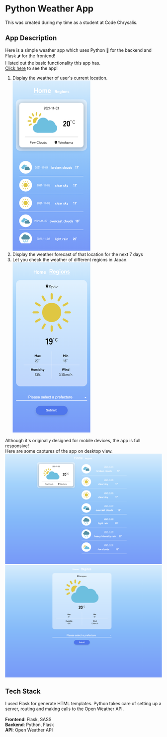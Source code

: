 # Python Weather App

This was created during my time as a student at Code Chrysalis.

## App Description

Here is a simple weather app which uses Python 🐍 for the backend and Flask 🌶 for the frontend!\
I listed out the basic functionality this app has.\
[Click here](https://weather-app-python-flask.herokuapp.com/) to see the app!

1. Display the weather of user's current location.\
   <img src="https://github.com/ShotaKarato/python-weather-app/blob/main/img-readme/img-01.png" width="250" height="547">
2. Display the weather forecast of that location for the next 7 days
3. Let you check the weather of different regions in Japan.\
   <img src="https://github.com/ShotaKarato/python-weather-app/blob/main/img-readme/img-03.png" width="250" height="547">

Although it's originally designed for mobile devices, the app is full responsive!\
Here are some captures of the app on desktop view.
![app image](https://github.com/ShotaKarato/python-weather-app/blob/main/img-readme/img-04.png?raw=true)
![app image](https://github.com/ShotaKarato/python-weather-app/blob/main/img-readme/img-05.png?raw=true)

## Tech Stack

I used Flask for generate HTML templates. Python takes care of setting up a server, routing and making calls to the Open Weather API.\
\
**Frontend**: Flask, SASS\
**Backend**: Python, Flask\
**API**: Open Weather API
